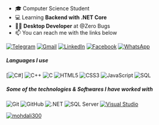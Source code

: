- 🎓 Computer Science Student
- 💻 Learning **Backend with .NET Core**
- 👨‍💻 **Desktop Developer** at @Zero Bugs
- :mailbox: You can reach me with the links below

[![Telegram](https://img.shields.io/badge/-TELEGRAM-2CA5E0?style=flat-square&logo=telegram&logoColor=white)](https://t.me/Mohdali40)
[![Gmail](https://img.shields.io/badge/-GMAIL-D14836?style=flat-square&logo=gmail&logoColor=white)](mailto:mohdali30060@gmail.com)
[![LinkedIn](https://img.shields.io/badge/-LINKEDIN-0077B5?style=flat-square&logo=linkedin&logoColor=white)](https://www.linkedin.com/in/mohamed-ali-1a9a67242/)
[![Facebook](https://img.shields.io/badge/-Facebook-1877F2?style=flat-square&logo=facebook&logoColor=white)](https://www.facebook.com/profile.php?id=100009415157514&mibextid=JRoKGi)
[![WhatsApp](https://img.shields.io/badge/-WhatsApp-25D366?style=flat-square&logo=whatsapp&logoColor=white)](https://wa.me/qr/UNLGF5EH3J7XD1)


##### Languages I use

[![C#](https://img.shields.io/badge/-C%23-000000?style=flat&logo=c-sharp)]
![C++](https://img.shields.io/badge/-C++-000000?style=flat&logo=c%2B%2B)
![C](https://img.shields.io/badge/-C-000000?style=flat&logo=c)
![HTML5](https://img.shields.io/badge/-HTML5-000000?style=flat&logo=html5)
![CSS3](https://img.shields.io/badge/-CSS3-000000?style=flat&logo=css)
![JavaScript](https://img.shields.io/badge/-JavaScript-000000?style=flat&logo=javascript)
![SQL](https://img.shields.io/badge/-SQL-000000?style=flat&logo=postgresql)

##### Some of the technologies & Softwares I have worked with

![Git](https://img.shields.io/badge/-Git-222222?style=flat&logo=git&logoColor=F05032)
![GitHub](https://img.shields.io/badge/-GitHub-222222?style=flat&logo=github&logoColor=181717)
![.NET](https://img.shields.io/badge/-.NET-222222?style=flat&logo=.net&logoColor=white)
![SQL Server](https://img.shields.io/badge/-SQL%20Server-222222?style=flat&logo=microsoft-sql-server&logoColor=white)
[![Visual Studio](https://img.shields.io/badge/-VS-444444?style=flat&logo=visual-studio&logoColor=5C2D91)](https://github.com/microsoft/vscode)

<p align="left"> <a href="https://github.com/ryo-ma/github-profile-trophy"><img src="https://github-profile-trophy.vercel.app/?username=mohdali300" alt="mohdali300" /></a> </p>
